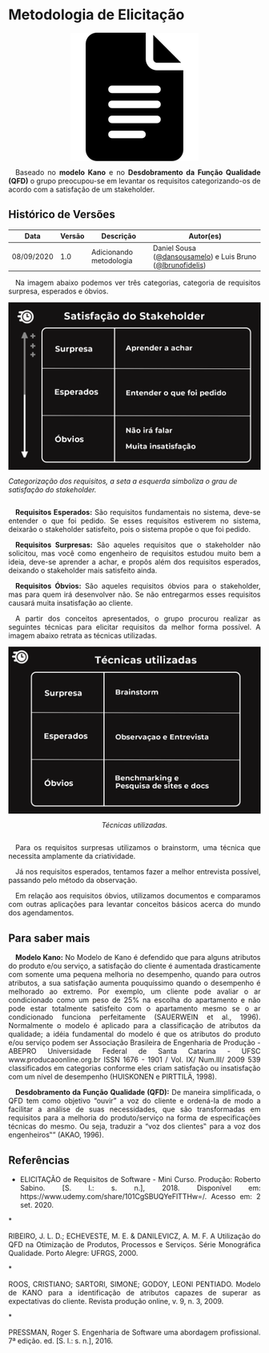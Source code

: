 # Metodologia de Elicitação

<div style="display: flex; justify-content: center; align-items:center;">
    <img src="../assets/metodologia/doc.png">
</div>

<p align="justify">&emsp;Baseado no <b>modelo Kano</b> e no <b>Desdobramento da Função Qualidade (QFD)</b> o grupo preocupou-se em levantar os requisitos categorizando-os de acordo com a satisfação de um stakeholder.</p>

## Histórico de Versões

| Data | Versão | Descrição | Autor(es) |
| ---- | ------ | --------- | --------- |
| 08/09/2020 | 1.0 | Adicionando metodologia | Daniel Sousa ([@dansousamelo]((https://github.com/dansousamelo)))  e Luis Bruno ([@lbrunofidelis](https://github.com/lbrunofidelis)) |


<p align="justify">&emsp;Na imagem abaixo podemos ver três categorias, categoria de requisitos surpresa, esperados e óbvios.</p>

<div style="display: flex; justify-content: center; align-items:center;">
    <img src="../assets/metodologia/stakeholder.png">
</div>
<div style="display: flex; justify-content: center; align-items:center;">
    <i><p>Categorização dos requisitos, a seta a esquerda simboliza o grau de satisfação do stakeholder.</p></i>
</div>

<p align="justify">&emsp;<b>Requisitos Esperados:</b> São requisitos fundamentais no sistema, deve-se entender o que foi pedido. Se esses requisitos estiverem no sistema, deixarão o stakeholder satisfeito, pois o sistema propõe o que foi pedido.</p>

<p align="justify">&emsp;<b>Requisitos Surpresas:</b> São aqueles requisitos que o stakeholder não solicitou, mas você como engenheiro de requisitos estudou muito bem a ideia, deve-se aprender a achar, e propôs além dos requisitos esperados, deixando o stakeholder mais satisfeito ainda.</p>

<p align="justify">&emsp;<b>Requisitos Óbvios:</b> São aqueles requisitos óbvios para o stakeholder, mas para quem irá desenvolver não. Se não entregarmos esses requisitos causará muita insatisfação ao cliente.</p>

<p align="justify">&emsp;A partir dos conceitos apresentados, o grupo procurou realizar as seguintes técnicas para elicitar requisitos da melhor forma possível. A imagem abaixo retrata as técnicas utilizadas.</p>

<div style="display: flex; justify-content: center; align-items:center;">
    <img src="../assets/metodologia/tec.png">
</div>
<div style="display: flex; justify-content: center; align-items:center;">
    <i><p>Técnicas utilizadas.</p></i>
</div>

<p align="justify">&emsp;Para os requisitos surpresas utilizamos o brainstorm, uma técnica que necessita amplamente da criatividade.</p>

<p align="justify">&emsp;Já nos requisitos esperados, tentamos fazer a melhor entrevista possível, passando pelo método da observação.</p>

<p align="justify">&emsp;Em relação aos requisitos óbvios, utilizamos documentos e comparamos com outras aplicações para levantar conceitos básicos acerca do mundo dos agendamentos.</p>

## Para saber mais

<p align="justify">&emsp;<b>Modelo Kano:</b> No Modelo de Kano é defendido que para alguns atributos do produto e/ou serviço, a satisfação do cliente é aumentada drasticamente com somente uma pequena melhoria no desempenho, quando para outros atributos, a sua satisfação aumenta pouquíssimo quando o desempenho é melhorado ao extremo. Por exemplo, um cliente pode avaliar o ar condicionado como um peso de 25% na escolha do apartamento e não pode estar totalmente satisfeito com o apartamento mesmo se o ar condicionado funciona perfeitamente (SAUERWEIN et al., 1996). Normalmente o modelo é aplicado para a classificação de atributos da qualidade; a idéia fundamental do modelo é que os atributos do produto e/ou serviço podem ser Associação Brasileira de Engenharia de Produção - ABEPRO Universidade Federal de Santa Catarina - UFSC www.producaoonline.org.br ISSN 1676 - 1901 / Vol. IX/ Num.lII/ 2009 539 classificados em categorias conforme eles criam satisfação ou insatisfação com um nível de desempenho (HUISKONEN e PIRTTILÄ, 1998).</p>

<p align="justify">&emsp;<b>Desdobramento da Função Qualidade (QFD):</b> De maneira simplificada, o QFD tem como objetivo “ouvir” a voz do cliente e ordená-la de modo a facilitar a análise de suas necessidades, que são transformadas em requisitos para a melhoria do produto/serviço na forma de especificações técnicas do mesmo. Ou seja, traduzir a “voz dos clientes‟ para a voz dos engenheiros‟” (AKAO, 1996).</p>

## Referências
 * <p align="justify">ELICITAÇÃO de Requisitos de Software - Mini Curso. Produção: Roberto Sabino. [S. l.: s. n.], 2018. Disponível em: https://www.udemy.com/share/101CgSBUQYeFlTTHw=/. Acesso em: 2 set. 2020.
</p>
 * <p align="justify">RIBEIRO, J. L. D.; ECHEVESTE, M. E. & DANILEVICZ, A. M. F. A Utilização do QFD na Otimização de Produtos, Processos e Serviços. Série Monográfica Qualidade. Porto Alegre: UFRGS, 2000.
</p>
 * <p align="justify">ROOS, CRISTIANO; SARTORI, SIMONE; GODOY, LEONI PENTIADO. Modelo de KANO para a identificação de atributos capazes de superar as expectativas do cliente. Revista produção online, v. 9, n. 3, 2009.
</p>
 * <p align="justify">PRESSMAN, Roger S. Engenharia de Software uma abordagem profissional. 7ª edição. ed. [S. l.: s. n.], 2016.
</p>

